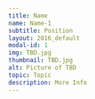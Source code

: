 ```yaml
---
title: Name
name: Name-1
subtitle: Position
layout: 2016_default
modal-id: 1
img: TBD.jpg
thumbnail: TBD.jpg
alt: Picture of TBD
topic: Topic
description: More Info
---
```

